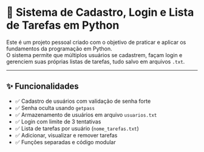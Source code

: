 # 🔐 Sistema de Cadastro, Login e Lista de Tarefas em Python

Este é um projeto pessoal criado com o objetivo de praticar e aplicar os fundamentos da programação em Python.  
O sistema permite que múltiplos usuários se cadastrem, façam login e gerenciem suas próprias listas de tarefas, tudo salvo em arquivos `.txt`.

---

## ✨ Funcionalidades

- ✅ Cadastro de usuários com validação de senha forte
- ✅ Senha oculta usando `getpass`
- ✅ Armazenamento de usuários em arquivo `usuarios.txt`
- ✅ Login com limite de 3 tentativas
- ✅ Lista de tarefas por usuário (`nome_tarefas.txt`)
- ✅ Adicionar, visualizar e remover tarefas
- ✅ Funções separadas e código modular


